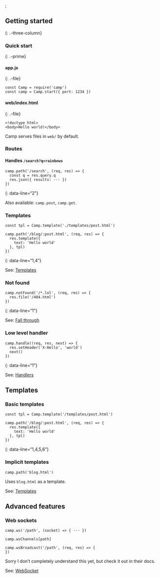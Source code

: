 ;

Getting started
---------------

{: .-three-column}

### Quick start

{: .-prime}

#### app.js

{: .-file}

    const Camp = require('camp')
    const camp = Camp.start({ port: 1234 })

#### web/index.html

{: .-file}

    <!doctype html>
    <body>Hello world!</body>

Camp serves files in `web/` by default.

### Routes

#### Handles `/search?q=rainbows`

    camp.path('/search', (req, res) => {
      const q = res.query.q
      res.json({ results: ··· })
    })

{: data-line=“2”}

Also available: `camp.post`, `camp.get`.

### Templates

    const tpl = Camp.template('./templates/post.html')

    camp.path('/blog/:post.html', (req, res) => {
      res.template({
        text: 'Hello world'
      }, tpl)
    })

{: data-line=“1,4”}

See: [Templates](https://github.com/espadrine/sc/blob/master/doc/Readme.md#templates)

### Not found

    camp.notFound('/*.lol', (req, res) => {
      res.file('/404.html')
    })

{: data-line=“1”}

See: [Fall through](https://github.com/espadrine/sc/blob/master/doc/Readme.md#fall-through)

### Low level handler

    camp.handle((req, res, next) => {
      res.setHeader('X-Hello', 'world')
      next()
    })

{: data-line=“1”}

See: [Handlers](https://github.com/espadrine/sc/blob/master/doc/Readme.md#handlers)

Templates
---------

### Basic templates

    const tpl = Camp.template('/templates/post.html')

    camp.path('/blog/:post.html', (req, res) => {
      res.template({
        text: 'Hello world'
      }, tpl)
    })

{: data-line=“1,4,5,6”}

### Implicit templates

    camp.path('blog.html')

Uses `blog.html` as a template.

See: [Templates](https://github.com/espadrine/sc/blob/master/doc/Readme.md#templates)

Advanced features
-----------------

### Web sockets

    camp.ws('/path', (socket) => { ··· })

    camp.wsChannels[path]

    camp.wsBroadcast('/path', (req, res) => {
    })

Sorry I don’t completely understand this yet, but check it out in their docs.

See: [WebSocket](https://github.com/espadrine/sc/blob/master/doc/Readme.md#websocket)
